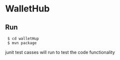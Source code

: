 # WalletHub


## Run
     $ cd walletHup
     $ mvn package



junit test casses will run to test the code functionality
     
     
